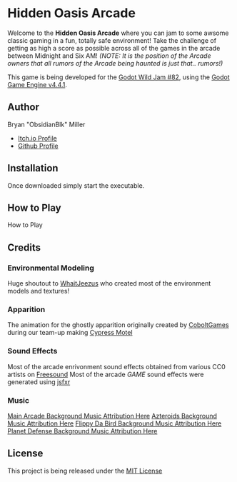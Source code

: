 # Hidden Oasis Arcade

Welcome to the **Hidden Oasis Arcade** where you can jam to some awsome classic gaming in a fun, totally safe environment!
Take the challenge of getting as high a score as possible across all of the games in the arcade between Midnight and Six AM!
*(NOTE: It is the position of the Arcade owners that all rumors of the Arcade being haunted is just that.. rumors!)*

This game is being developed for the [Godot Wild Jam #82](https://itch.io/jam/godot-wild-jam-82), using the [Godot Game Engine v4.4.1](https://godotengine.org/).

## Author
Bryan "ObsidianBlk" Miller

* [Itch.io Profile](https://obsidianblk.itch.io/)
* [Github Profile](https://github.com/ObsidianBlk)

## Installation

Once downloaded simply start the executable.

## How to Play

How to Play

## Credits

### Environmental Modeling
Huge shoutout to [WhaitJeezus](https://www.twitch.tv/whaitjeezus) who created most of the environment models and textures!

### Apparition
The animation for the ghostly apparition originally created by [CoboltGames](https://coboltgames.itch.io/) during our team-up making [Cypress Motel](https://obsidianblk.itch.io/cypress-motel)

### Sound Effects
Most of the arcade enrivonment sound effects obtained from various CC0 artists on [Freesound](https://freesound.org/)
Most of the arcade *GAME* sound effects were generated using [jsfxr](https://sfxr.me/)

### Music
[Main Arcade Background Music Attribution Here](./assets/audio/music/attributions.txt)
[Azteroids Background Music Attribution Here](./games/azteroids/assets/music/attributions.txt)
[Flippy Da Bird Background Music Attribution Here](./games/flippy/assets/audio/music/attributions.txt)
[Planet Defense Background Music Attribution Here](./games/planet_defense/assets/audio/music/attributions.txt)


## License

This project is being released under the [MIT License](./LICENSE.md)
